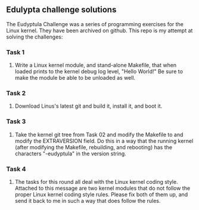 ## Edulypta challenge solutions
The Eudyptula Challenge was a series of programming exercises for the Linux kernel. They have been archived on github. This repo is my attempt at solving the challenges:
### Task 1
1. Write a Linux kernel module, and stand-alone Makefile, that when loaded
prints to the kernel debug log level, "Hello World!"  Be sure to make
the module be able to be unloaded as well.

### Task 2
1. Download Linus's latest git and build it, install it, and boot it.

### Task 3
1. Take the kernel git tree from Task 02 and modify the Makefile to and modify the EXTRAVERSION field.  Do this in a way that the running kernel (after modifying the Makefile, rebuilding, and rebooting) has the characters "-eudyptula" in the version string.

### Task 4
1. The tasks for this round all deal with the Linux kernel coding style. Attached to this message are two kernel modules that do not follow the proper Linux kernel coding style rules.  Please fix both of them up, and send it back to me in such a way that does follow the rules.
